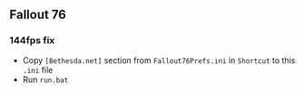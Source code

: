 ## Fallout 76
### 144fps fix
* Copy `[Bethesda.net]` section from `Fallout76Prefs.ini` in `Shortcut` to this `.ini` file
* Run `run.bat`
